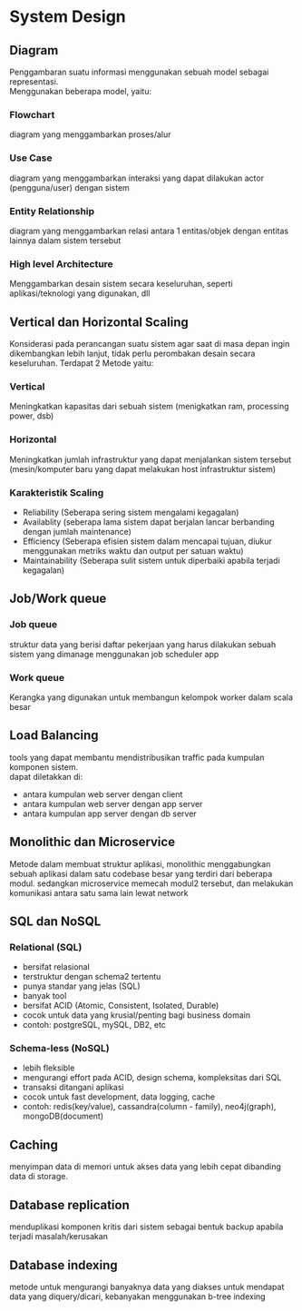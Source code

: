 # System Design

## Diagram
Penggambaran suatu informasi menggunakan sebuah model sebagai representasi.  
Menggunakan beberapa model, yaitu:

### Flowchart
diagram yang menggambarkan proses/alur

### Use Case
diagram yang menggambarkan interaksi yang dapat dilakukan actor (pengguna/user) dengan sistem

### Entity Relationship
diagram yang menggambarkan relasi antara 1 entitas/objek dengan entitas lainnya dalam sistem tersebut

### High level Architecture
Menggambarkan desain sistem secara keseluruhan, seperti aplikasi/teknologi yang digunakan, dll

## Vertical dan Horizontal Scaling
Konsiderasi pada perancangan suatu sistem agar saat di masa depan ingin dikembangkan lebih lanjut, tidak perlu perombakan desain secara keseluruhan. Terdapat 2 Metode yaitu:  

### Vertical
Meningkatkan kapasitas dari sebuah sistem (menigkatkan ram, processing power, dsb)

### Horizontal
Meningkatkan jumlah infrastruktur yang dapat menjalankan sistem tersebut (mesin/komputer baru yang dapat melakukan host infrastruktur sistem)

### Karakteristik Scaling
- Reliability (Seberapa sering sistem mengalami kegagalan)
- Availablity (seberapa lama sistem dapat berjalan lancar berbanding dengan jumlah maintenance)
- Efficiency (Seberapa efisien sistem dalam mencapai tujuan, diukur menggunakan metriks waktu dan output per satuan waktu)
- Maintainability (Seberapa sulit sistem untuk diperbaiki apabila terjadi kegagalan)

## Job/Work queue
### Job queue
struktur data yang berisi daftar pekerjaan yang harus dilakukan sebuah sistem yang dimanage menggunakan job scheduler app
### Work queue
Kerangka yang digunakan untuk membangun kelompok worker dalam scala besar

## Load Balancing
tools yang dapat membantu mendistribusikan traffic pada kumpulan komponen sistem.  
dapat diletakkan di: 
- antara kumpulan web server dengan client
- antara kumpulan web server dengan app server
- antara kumpulan app server dengan db server

## Monolithic dan Microservice
Metode dalam membuat struktur aplikasi, monolithic menggabungkan sebuah aplikasi dalam satu codebase besar yang terdiri dari beberapa modul. sedangkan microservice memecah modul2 tersebut, dan melakukan komunikasi antara satu sama lain lewat network

## SQL dan NoSQL
### Relational (SQL)
- bersifat relasional
- terstruktur dengan schema2 tertentu
- punya standar yang jelas (SQL)
- banyak tool
- bersifat ACID (Atomic, Consistent, Isolated, Durable)
- cocok untuk data yang krusial/penting bagi business domain
- contoh: postgreSQL, mySQL, DB2, etc

### Schema-less (NoSQL)
- lebih fleksible
- mengurangi effort pada ACID, design schema, kompleksitas dari SQL
- transaksi ditangani aplikasi
- cocok untuk fast development, data logging, cache
- contoh: redis(key/value), cassandra(column - family), neo4j(graph), mongoDB(document)

## Caching
menyimpan data di memori untuk akses data yang lebih cepat dibanding data di storage. 

## Database replication
menduplikasi komponen kritis dari sistem sebagai bentuk backup apabila terjadi masalah/kerusakan

## Database indexing
metode untuk mengurangi banyaknya data yang diakses untuk mendapat data yang diquery/dicari, kebanyakan menggunakan b-tree indexing